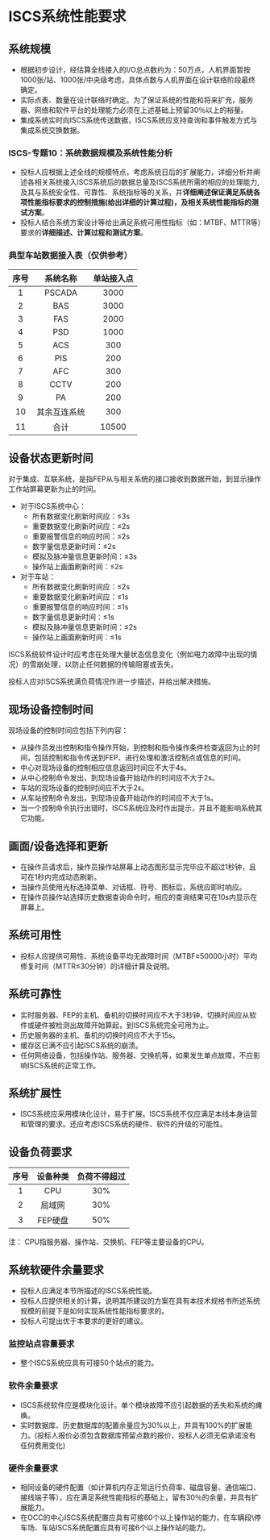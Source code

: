 # ISCS系统性能要求

## 系统规模

- 根据初步设计，经估算全线接入的I/O总点数约为：50万点，人机界面暂按1000张/站、1000张/中央级考虑，具体点数与人机界面在设计联络阶段最终确定。
- 实际点表、数量在设计联络时确定。为了保证系统的性能和将来扩充，服务器、网络和软件平台的处理能力必须在上述基础上预留30％以上的裕量。
- 集成系统实时向ISCS系统传送数据，ISCS系统应支持查询和事件触发方式与集成系统交换数据。

### ISCS-专题10：系统数据规模及系统性能分析

- 投标人应根据上述全线的规模特点，考虑系统日后的扩展能力，详细分析并阐述各相关系统接入ISCS系统后的数据总量及ISCS系统所需的相应的处理能力,及其与系统安全性、可靠性、系统指标等的关系，并**详细阐述保证满足系统各项性能指标要求的控制措施(给出详细的计算过程)，及相关系统性能指标的测试方案**。
- 投标人结合系统方案设计等给出满足系统可用性指标（如：MTBF、MTTR等）要求的**详细描述、计算过程和测试方案**。



### 典型车站数据接入表（仅供参考）

| **序号** | **系统名称** | **单站接入点** |
| :----: | :------: | :-------: |
|   1    |  PSCADA  |   3000    |
|   2    |   BAS    |   3000    |
|   3    |   FAS    |   2000    |
|   4    |   PSD    |   1000    |
|   5    |   ACS    |    300    |
|   6    |   PIS    |    200    |
|   7    |   AFC    |    300    |
|   8    |   CCTV   |    200    |
|   9    |    PA    |    200    |
|   10   |  其余互连系统  |    300    |
|   11   |    合计    |   10500   |



## 设备状态更新时间

对于集成、互联系统，是指FEP从与相关系统的接口接收到数据开始，到显示操作工作站屏幕更新为止的时间。

- 对于ISCS系统中心：
  - 所有数据变化刷新时间应：≤3s
  - 重要数据变化刷新时间应：≤2s
  - 重要报警信息的响应时间：≤2s
  - 数字量信息更新时间：≤2s
  - 模拟及脉冲量信息更新时间：≤3s
  - 操作站上画面刷新时间：≤2s
- 对于车站：
  - 所有数据变化刷新时间应：≤2s
  - 重要数据变化刷新时间应：≤1s
  - 重要报警信息的响应时间：≤1s
  - 数字量信息更新时间：≤1s
  - 模拟及脉冲量信息更新时间：≤2s
  - 操作站上画面刷新时间：≤1s

ISCS系统软件设计时应考虑在处理大量状态信息变化（例如电力故障中出现的情况）的雪崩处理，以防止任何数据的传输阻塞或丢失。

投标人应对ISCS系统满负荷情况作进一步描述，并给出解决措施。

## 现场设备控制时间

现场设备的控制时间应包括下列内容：

- 从操作员发出控制和指令操作开始，到控制和指令操作条件检查返回为止的时间，包括控制和指令传送到FEP、进行处理和激活控制点或信息的时间。
- 中心对现场设备的控制相应信息返回时间应不大于4s。
- 从中心控制命令发出，到现场设备开始动作的时间应不大于2s。
- 车站的现场设备的控制时间应不大于2s。
- 从车站控制命令发出，到现场设备开始动作的时间应不大于1s。
- 当一个控制命令执行出错时，ISCS系统应及时作出提示，并且不能影响系统其它功能。

## 画面/设备选择和更新

- 在操作员请求后，操作员操作站屏幕上动态图形显示完毕应不超过1秒钟，且可在1秒内完成动态刷新。
- 当操作员使用光标选择菜单、对话框、符号、图标后，系统应即时响应。
- 在操作员操作站选择历史数据查询命令时，相应的查询结果可在10s内显示在屏幕上。

## 系统可用性

- 投标人应提供可用性、系统设备平均无故障时间（MTBF≥50000小时）平均修复时间（MTTR≤30分钟）的详细计算及说明。

## 系统可靠性

- 实时服务器、FEP的主机、备机的切换时间应不大于3秒钟，切换时间应从软件或硬件被检测出故障开始算起，到ISCS系统完全可用为止。
- 历史服务器的主机、备机的切换时间应不大于15s。
- 缓存区已满不应引起ISCS系统的崩溃。
- 任何网络设备，包括操作站、服务器、交换机等，如果发生单点故障，不应影响ISCS系统的正常工作。

## 系统扩展性

- ISCS系统应采用模块化设计，易于扩展。ISCS系统不仅应满足本线本身运营和管理的要求。还应考虑ISCS系统的硬件、软件的升级的可能性。

## 设备负荷要求

|  序号  | 设备种类  | 负荷不得超过 |
| :--: | :---: | :----: |
|  1   |  CPU  |  30%   |
|  2   |  局域网  |  30%   |
|  3   | FEP硬盘 |  50%   |

注： CPU指服务器、操作站、交换机、FEP等主要设备的CPU。

## 系统软硬件余量要求

- 投标人应满足本节所描述的ISCS系统性能。
- 投标人应提供相关的计算，说明其所建议的方案在具有本技术规格书所述系统规模的前提下是如何实现系统性能指标要求的。
- 投标人可提出优于本要求的更好的建议。

### 监控站点容量要求

- 整个ISCS系统应具有可接50个站点的能力。

### 软件余量要求

- ISCS系统软件应是模块化设计。单个模块故障不应引起数据的丢失和系统的瘫痪。
- 实时数据库、历史数据库的配置余量应为30%以上，并具有100%的扩展能力。(投标人报价必须包含数据库预留点数的报价，投标人必须无偿承诺没有任何费用变化)

### 硬件余量要求

- 相同设备的硬件配置（如计算机内存正常运行负荷率、磁盘容量、通信端口、接线端子等），应在满足系统性能指标的基础上，留有30％的余量，并具有扩展能力。
- 在OCC的中心ISCS系统配置应具有可接60个以上操作站的能力，在车辆段\停车场、车站ISCS系统配置应具有可接6个以上操作站的能力。